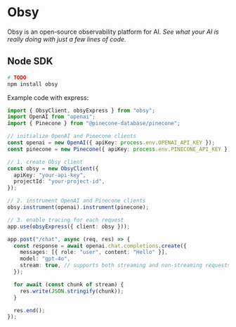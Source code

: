 # Obsy

Obsy is an open-source observability platform for AI. _See what your AI is really doing with just a few lines of code._

## Node SDK

```bash
# TODO
npm install obsy
```

Example code with express:

```ts
import { ObsyClient, obsyExpress } from "obsy";
import OpenAI from "openai";
import { Pinecone } from "@pinecone-database/pinecone";

// initialize OpenAI and Pinecone clients
const openai = new OpenAI({ apiKey: process.env.OPENAI_API_KEY });
const pinecone = new Pinecone({ apiKey: process.env.PINECONE_API_KEY });

// 1. create Obsy client
const obsy = new ObsyClient({
  apiKey: "your-api-key",
  projectId: "your-project-id",
});

// 2. instrument OpenAI and Pinecone clients
obsy.instrument(openai).instrument(pinecone);

// 3. enable tracing for each request
app.use(obsyExpress({ client: obsy }));

app.post("/chat", async (req, res) => {
  const response = await openai.chat.completions.create({
    messages: [{ role: "user", content: "Hello" }],
    model: "gpt-4o",
    stream: true, // supports both streaming and non-streaming requests
  });

  for await (const chunk of stream) {
    res.write(JSON.stringify(chunk));
  }

  res.end();
});
```
